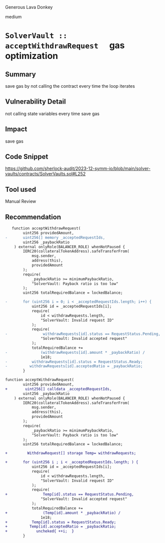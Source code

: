 Generous Lava Donkey

medium

# `SolverVault :: acceptWithdrawRequest  `  gas optimization

## Summary
save gas by not calling the contract every time the loop iterates


## Vulnerability Detail
not calling state variables every time
save gas

## Impact

save gas

## Code Snippet
https://github.com/sherlock-audit/2023-12-symm-io/blob/main/solver-vaults/contracts/SolverVaults.sol#L252
## Tool used

Manual Review

## Recommendation
```diff
   function acceptWithdrawRequest(
        uint256 providedAmount,
-       uint256[] memory _acceptedRequestIds,
        uint256 _paybackRatio
    ) external onlyRole(BALANCER_ROLE) whenNotPaused {
        IERC20(collateralTokenAddress).safeTransferFrom(
            msg.sender,
            address(this),
            providedAmount
        );
        require(
            _paybackRatio >= minimumPaybackRatio,
            "SolverVault: Payback ratio is too low"
        );
        uint256 totalRequiredBalance = lockedBalance;

-       for (uint256 i = 0; i < _acceptedRequestIds.length; i++) {
            uint256 id = _acceptedRequestIds[i];
            require(
                id < withdrawRequests.length,
                "SolverVault: Invalid request ID"
            );
            require(
-                withdrawRequests[id].status == RequestStatus.Pending,
                "SolverVault: Invalid accepted request"
            );
            totalRequiredBalance +=
-               (withdrawRequests[id].amount * _paybackRatio) /
                1e18;
-           withdrawRequests[id].status = RequestStatus.Ready;
-          withdrawRequests[id].acceptedRatio = _paybackRatio;
        }

function acceptWithdrawRequest(
        uint256 providedAmount,
+        uint256[] calldata _acceptedRequestIds,
        uint256 _paybackRatio
    ) external onlyRole(BALANCER_ROLE) whenNotPaused {
        IERC20(collateralTokenAddress).safeTransferFrom(
            msg.sender,
            address(this),
            providedAmount
        );
        require(
            _paybackRatio >= minimumPaybackRatio,
            "SolverVault: Payback ratio is too low"
        );
        uint256 totalRequiredBalance = lockedBalance;

+         WithdrawRequest[] storage Temp= withdrawRequests;

+       for (uint256 i ; i < _acceptedRequestIds.length; ) {
            uint256 id = _acceptedRequestIds[i];
            require(
                id < withdrawRequests.length,
                "SolverVault: Invalid request ID"
            );
            require(
+                Temp[id].status == RequestStatus.Pending,
                "SolverVault: Invalid accepted request"
            );
            totalRequiredBalance +=
+                (Temp[id].amount * _paybackRatio) /
                1e18;
+           Temp[id].status = RequestStatus.Ready;
+          Temp[id].acceptedRatio = _paybackRatio;
+             uncheked{ ++i;  }
        }

```